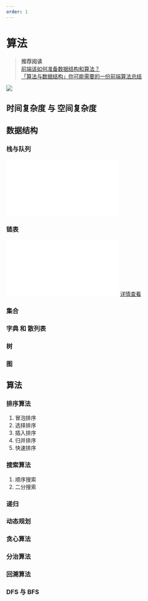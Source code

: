 ```yaml
---
order: 1
---
```


# 算法

> **推荐阅读**  
> [前端该如何准备数据结构和算法？](https://juejin.cn/post/6844903919722692621)  
> [「算法与数据结构」你可能需要的一份前端算法总结](https://juejin.cn/post/6900698814093459463)

![](https://p6-juejin.byteimg.com/tos-cn-i-k3u1fbpfcp/9cabe509f34e40a28ea46191b72689ec~tplv-k3u1fbpfcp-watermark.awebp)

## 时间复杂度 与 空间复杂度

## 数据结构

### 栈与队列

<embed src="./栈与队列.md#L8-L220"></embed>

### 链表

<embed src="./链表.md#L3-L15"></embed> [详情查看](./链表.md)

### 集合

### 字典 和 散列表

### 树

### 图

## 算法

### 排序算法

1. 冒泡排序
2. 选择排序
3. 插入排序
4. 归并排序
5. 快速排序

### 搜索算法

1. 顺序搜索
2. 二分搜索

### 递归

### 动态规划

### 贪心算法

### 分治算法

### 回溯算法

### DFS 与 BFS
